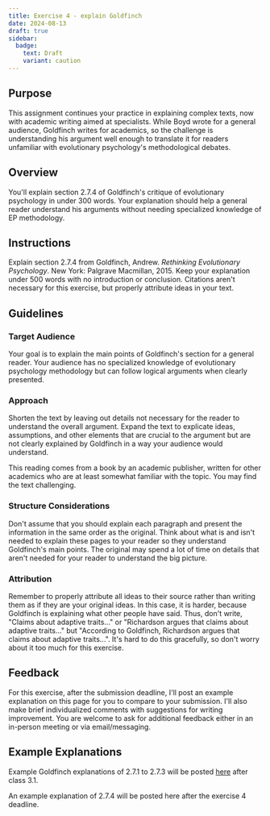 ```yaml
---
title: Exercise 4 - explain Goldfinch
date: 2024-08-13
draft: true
sidebar:
  badge:
    text: Draft
    variant: caution
---
```


## Purpose

This assignment continues your practice in explaining complex texts, now with academic writing aimed at specialists. While Boyd wrote for a general audience, Goldfinch writes for academics, so the challenge is understanding his argument well enough to translate it for readers unfamiliar with evolutionary psychology's methodological debates.

## Overview

You'll explain section 2.7.4 of Goldfinch's critique of evolutionary psychology in under 300 words. Your explanation should help a general reader understand his arguments without needing specialized knowledge of EP methodology.

## Instructions

Explain section 2.7.4 from Goldfinch, Andrew. _Rethinking Evolutionary Psychology_. New York: Palgrave Macmillan, 2015. Keep your explanation under 500 words with no introduction or conclusion. Citations aren't necessary for this exercise, but properly attribute ideas in your text.

## Guidelines

### Target Audience

Your goal is to explain the main points of Goldfinch's section for a general reader. Your audience has no specialized knowledge of evolutionary psychology methodology but can follow logical arguments when clearly presented.

### Approach

Shorten the text by leaving out details not necessary for the reader to understand the overall argument. Expand the text to explicate ideas, assumptions, and other elements that are crucial to the argument but are not clearly explained by Goldfinch in a way your audience would understand.

This reading comes from a book by an academic publisher, written for other academics who are at least somewhat familiar with the topic. You may find the text challenging.

### Structure Considerations

Don't assume that you should explain each paragraph and present the information in the same order as the original. Think about what is and isn't needed to explain these pages to your reader so they understand Goldfinch's main points. The original may spend a lot of time on details that aren't needed for your reader to understand the big picture.

### Attribution

Remember to properly attribute all ideas to their source rather than writing them as if they are your original ideas. In this case, it is harder, because Goldfinch is explaining what other people have said. Thus, don't write, "Claims about adaptive traits..." or "Richardson argues that claims about adaptive traits..." but "According to Goldfinch, Richardson argues that claims about adaptive traits...". It's hard to do this gracefully, so don't worry about it too much for this exercise.

## Feedback

For this exercise, after the submission deadline, I'll post an example explanation on this page for you to compare to your submission. I'll also make brief individualized comments with suggestions for writing improvement. You are welcome to ask for additional feedback either in an in-person meeting or via email/messaging.

## Example Explanations

Example Goldfinch explanations of 2.7.1 to 2.7.3 will be posted [here](/course-ntw2029/hidden/exercise-examples/e04-eg-1-3) after class 3.1.

An example explanation of 2.7.4 will be posted here after the exercise 4 deadline.

